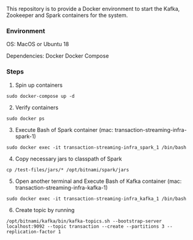 This repository is to provide a Docker environment to start the Kafka, Zookeeper and Spark containers for the system.

### Environment
OS: MacOS or Ubuntu 18

Dependencies:
Docker
Docker Compose

### Steps
1. Spin up containers
```
sudo docker-compose up -d
```
2. Verify containers
```
sudo docker ps
```
3. Execute Bash of Spark container (mac: transaction-streaming-infra-spark-1)
```
sudo docker exec -it transaction-streaming-infra_spark_1 /bin/bash
```
4. Copy necessary jars to classpath of Spark
```
cp /test-files/jars/* /opt/bitnami/spark/jars
```
5. Open another terminal and Execute Bash of Kafka container (mac: transaction-streaming-infra-kafka-1)
```
sudo docker exec -it transaction-streaming-infra_kafka_1 /bin/bash
```
6. Create topic by running
```
/opt/bitnami/kafka/bin/kafka-topics.sh --bootstrap-server localhost:9092 --topic transaction --create --partitions 3 --replication-factor 1
```